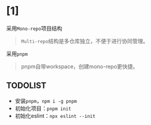 
# [1]

采用`Mono-repo`项目结构
  > `Multi-repo`结构是多仓库独立，不便于进行协同管理。

采用`pnpm`
  > pnpm自带workspace，创建mono-repo更快捷。


## TODOLIST
  * 安装`pnpm`，`npm i -g pnpm`
  * 初始化项目：`pnpm init`
  * 初始化eslint：`npx eslint --init`